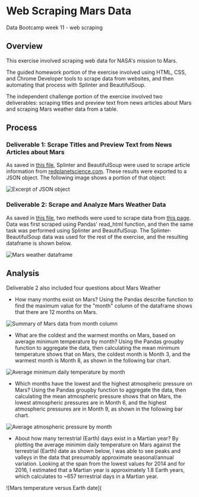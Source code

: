 # Web Scraping Mars Data
Data Bootcamp week 11 - web scraping

## Overview
This exercise involved scraping web data for NASA's mission to Mars. 

The guided homework portion of the exercise involved using HTML, CSS, and Chrome Developer tools to scrape data from websites, and then automating that process with Splinter and BeautifulSoup.

The independent challenge portion of the exercise involved two deliverables: scraping titles and preview text from news articles about Mars and scraping Mars weather data from a table.

## Process

### Deliverable 1: Scrape Titles and Preview Text from News Articles about Mars
As saved in [this file](https://github.com/larabjork/mars-scraping/blob/main/mars_data_challenge_part_1.ipynb), Splinter and BeautifulSoup were used to scrape article information from [redplanetscience.com](https://redplanetscience.com). These results were exported to a JSON object. The following image shows a portion of that object:

![Excerpt of JSON object](LINK)

### Deliverable 2: Scrape and Analyze Mars Weather Data
As saved in [this file](https://github.com/larabjork/mars-scraping/blob/main/mars_data_challenge_part_2.ipynb), two methods were used to scrape data from [this page](https://data-class-mars-challenge.s3.amazonaws.com/Mars/index.html).
Data was first scraped using Pandas' read_html function, and then the same task was performed using Splinter and BeautifulSoup. The Splinter-BeautifulSoup data was used for the rest of the exercise, and the resulting dataframe is shown below.

![Mars weather dataframe](LINK)


## Analysis
Deliverable 2 also included four questions about Mars Weather

* How many months exist on Mars?
Using the Pandas describe function to find the maximum value for the "month" column of the dataframe shows that there are 12 months on Mars.

![Summary of Mars data from month column](LINK)

* What are the coldest and the warmest months on Mars, based on average minimum temperature by month? 
Using the Pandas groupby function to aggregate the data, then calculating the mean minimum temperature shows that on Mars, the coldest month is Month 3, and the warmest month is Month 8, as shown in the following bar chart.

![Average minimum daily temperature by month](LINK)

* Which months have the lowest and the highest atmospheric pressure on Mars? 
Using the Pandas groupby function to aggregate the data, then calculating the mean atmospheric pressure shows that on Mars, the lowest atmospheric pressures are in Month 6, and the highest atmospheric pressures are in Month 9, as shown in the following bar chart.

![Average atmospheric pressure by month](LINK)

* About how many terrestrial (Earth) days exist in a Martian year? 
By plotting the average minimim daily temperature on Mars against the terrestrial (Earth) date as shown below, I was able to see peaks and valleys in the data that presumably approximate seasonal/annual variation. Looking at the span from the lowest values for 2014 and for 2016, I estimated that a Martian year is approximately 1.8 Earth years, which calculates to ~657 terrestrial days in a Martian year.

![Mars temperature versus Earth date](